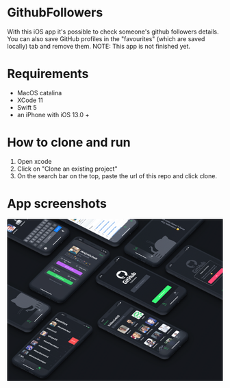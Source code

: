 # GithubFollowers
With this iOS app it's possible to check someone's github followers details. You can also save GitHub profiles in the "favourites" (which are saved locally) tab and remove them.
NOTE: This app is not finished yet.

# Requirements
 - MacOS catalina
 - XCode 11
 - Swift 5
 - an iPhone with iOS 13.0 +
 
# How to clone and run 
1) Open xcode
2) Click on "Clone an existing project"
3) On the search bar on the top, paste the url of this repo and click clone.

# App screenshots
![](Screenshots/githubFollowers.png)
